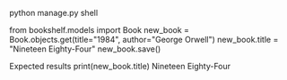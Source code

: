 python manage.py shell

from bookshelf.models import Book 
new_book = Book.objects.get(title="1984", author="George Orwell")
new_book.title = "Nineteen Eighty-Four"
new_book.save()

Expected results
print(new_book.title)
Nineteen Eighty-Four


